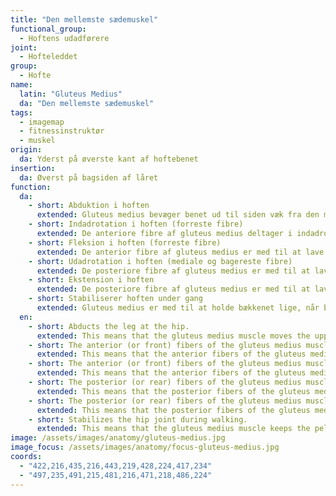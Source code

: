 ```yaml
---
title: "Den mellemste sædemuskel"
functional_group:
  - Hoftens udadførere
joint:
  - Hofteleddet
group:
  - Hofte
name:
  latin: "Gluteus Medius"
  da: "Den mellemste sædemuskel"
tags:
  - imagemap
  - fitnessinstruktør
  - muskel
origin: 
  da: Yderst på øverste kant af hoftebenet
insertion: 
  da: Øverst på bagsiden af låret
function:
  da:
    - short: Abduktion i hoften
      extended: Gluteus medius bevæger benet ud til siden væk fra den mediale linje i kroppen.
    - short: Indadrotation i hoften (forreste fibre)
      extended: De anteriore fibre af gluteus medius deltager i indadrotation af benet i hoften.
    - short: Fleksion i hoften (forreste fibre)
      extended: De anterior fibre af gluteus medius er med til at lave en fleksion i hoften.
    - short: Udadrotation i hoften (mediale og bagereste fibre)
      extended: De posteriore fibre af gluteus medius er med til at lave en udadrotation i hoften.
    - short: Ekstension i hoften
      extended: De posteriore fibre af gluteus medius er med til at lave en strækning i hoften.
    - short: Stabiliserer hoften under gang
      extended: Gluteus medius er med til at holde bækkenet lige, når benet i den anden side løfter sig fra jorden.
  en:
    - short: Abducts the leg at the hip.
      extended: This means that the gluteus medius muscle moves the upper leg outward to the side away from the vertical midline of the body (i.e. the action of spreading your legs to the side).
    - short: The anterior (or front) fibers of the gluteus medius muscle medially rotate the upper leg.
      extended: This means that the anterior fibers of the gluteus medius muscle rotate the upper leg inward around the axis of the bone (i.e. rotate the upper leg toward the vertical midline of the body).
    - short: The anterior (or front) fibers of the gluteus medius muscle flex the leg at the hip.
      extended: This means that the anterior fibers of the gluteus medius muscle bend the hip joint such that there is a decrease in the angle between the upper leg and the torso.
    - short: The posterior (or rear) fibers of the gluteus medius muscle laterally rotate the upper leg.
      extended: This means that the posterior fibers of the gluteus medius muscle rotate the upper leg outward around the axis of the bone (i.e. rotate the upper leg away from the vertical midline of the body).
    - short: The posterior (or rear) fibers of the gluteus medius muscle extend the leg at the hip.
      extended: This means that the posterior fibers of the gluteus medius muscle straighten the hip joint such that there is an increase in the angle between the upper leg and the torso.
    - short: Stabilizes the hip joint during walking.
      extended: This means that the gluteus medius muscle keeps the pelvis level when the leg on the opposite side of the body lifts off the ground during walking.
image: /assets/images/anatomy/gluteus-medius.jpg
image_focus: /assets/images/anatomy/focus-gluteus-medius.jpg
coords:
  - "422,216,435,216,443,219,428,224,417,234"
  - "497,235,491,215,481,216,471,218,486,224"
---
```

